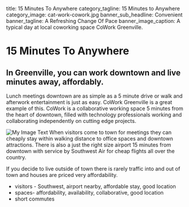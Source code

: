 title: 15 Minutes To Anywhere
category_tagline: 15 Minutes to Anywhere
category_image: cat-work-cowork.jpg
banner_sub_headline: Convenient
banner_tagline: A Refreshing Change Of Pace
banner_image_caption: A typical day at local coworking space CoWork Greenville.

# 15 Minutes To Anywhere

## In Greenville, you can work downtown and live minutes away, affordably.

Lunch meetings downtown are as simple as a 5 minute drive or walk and afterwork entertainment is just as easy.  CoWork Greenville is a great example of this.  CoWork is a collaborative working space 5 minutes from the heart of downtown, filled with technology professionals working and collaborating independently on cutting edge projects.  


![My Image Text](/images/article-images/Riverwalk.jpg "Downtown Greenville")
When visitors come to town for meetings they can cheaply stay within walking distance to office spaces and downtown attractions.  There is also a just the right size airport 15 minutes from downtown with service by Southwest Air for cheap flights all over the country.  

If you decide to live outside of town there is rarely traffic into and out of town and houses are priced very affordability.

* visitors - Southwest, airport nearby, affordable stay, good location
* spaces-  affordability, availability, collaborative, good location
* short commutes